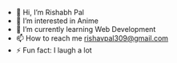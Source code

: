 - 👋 Hi, I’m Rishabh Pal
- 👀 I’m interested in Anime
- 🌱 I’m currently learning Web Development
- 📫 How to reach me rishavpal309@gmail.com
- ⚡ Fun fact: I laugh a lot

<!---
rishabhpal6397/rishabhpal6397 is a ✨ special ✨ repository because its `README.md` (this file) appears on your GitHub profile.
You can click the Preview link to take a look at your changes.
--->
